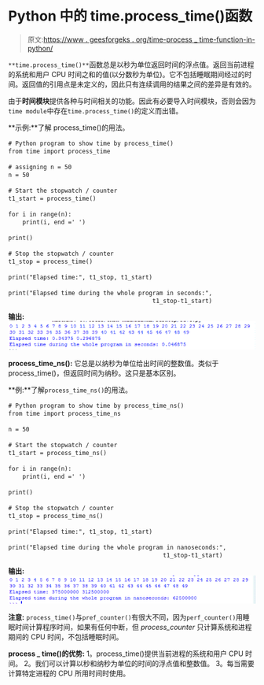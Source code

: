 # Python 中的 time.process_time()函数

> 原文:[https://www . geesforgeks . org/time-process _ time-function-in-python/](https://www.geeksforgeeks.org/time-process_time-function-in-python/)

`**time.process_time()**`函数总是以秒为单位返回时间的浮点值。返回当前进程的系统和用户 CPU 时间之和的值(以分数秒为单位)。它不包括睡眠期间经过的时间。返回值的引用点是未定义的，因此只有连续调用的结果之间的差异是有效的。

由于**时间模块**提供各种与时间相关的功能。因此有必要导入时间模块，否则会因为`time module`中存在`time.process_time()`的定义而出错。

**示例:**了解 process_time()的用法。

```
# Python program to show time by process_time() 
from time import process_time

# assigning n = 50 
n = 50 

# Start the stopwatch / counter 
t1_start = process_time() 

for i in range(n):
    print(i, end =' ')

print() 

# Stop the stopwatch / counter
t1_stop = process_time()

print("Elapsed time:", t1_stop, t1_start) 

print("Elapsed time during the whole program in seconds:",
                                         t1_stop-t1_start) 
```

**输出:**
![](img/6f74f4c8f1bbe59a3b9d75741c298d91.png)

**process_time_ns():**
它总是以纳秒为单位给出时间的整数值。类似于 process_time()，但返回时间为纳秒。这只是基本区别。

**例:**了解`process_time_ns()`的用法。

```
# Python program to show time by process_time_ns() 
from time import process_time_ns

n = 50 

# Start the stopwatch / counter
t1_start = process_time_ns() 

for i in range(n):
    print(i, end =' ') 

print() 

# Stop the stopwatch / counter
t1_stop = process_time_ns()

print("Elapsed time:", t1_stop, t1_start)

print("Elapsed time during the whole program in nanoseconds:",
                                            t1_stop-t1_start) 
```

**输出:**
![](img/f7d74a4010cbeb0b5122925124423122.png)

**注意:** `process_time()`与`pref_counter()`有很大不同，因为`perf_counter()`用睡眠时间计算程序时间，如果有任何中断，但 *process_counter* 只计算系统和进程期间的 CPU 时间，不包括睡眠时间。

**process _ time()的优势:**
1。process_time()提供当前进程的系统和用户 CPU 时间。
2。我们可以计算以秒和纳秒为单位的时间的浮点值和整数值。
3。每当需要计算特定进程的 CPU 所用时间时使用。